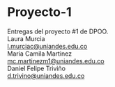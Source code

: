 # Proyecto-1
Entregas del proyecto #1 de DPOO.  
Laura Murcia  
l.murciac@uniandes.edu.co  
Maria Camila Martinez   
mc.martinezm1@uniandes.edu.co  
Daniel Felipe Triviño  
d.trivino@uniandes.edu.co  
